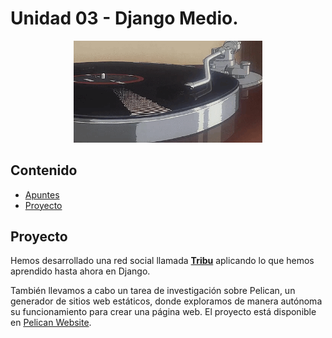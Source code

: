 # Unidad 03 - Django Medio.

<div align=center>
    <img src="../../extras/vinilo.gif" alt="vinilo" width="60%">
</div>

## Contenido
- [Apuntes](./apuntes/README.md)
- [Proyecto](#proyecto)

## Proyecto
Hemos desarrollado una red social llamada [**Tribu**](https://github.com/Chugani05/Tribu.git) aplicando lo que hemos aprendido hasta ahora en Django.


También llevamos a cabo un tarea de investigación sobre Pelican, un generador de sitios web estáticos, donde exploramos de manera autónoma su funcionamiento para crear una página web. El proyecto está disponible en [Pelican Website](https://github.com/mdiogc-JesusLugo2002-Chugani05/PelicanWebsite.git).
